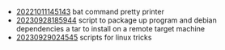 - [20221011145143](/zet/20221011145143/README.md) bat command pretty printer
- [20230928185944](/zet/20230928185944/README.md) script to package up program and debian dependencies a tar to install on a remote target machine
- [20230929024545](/zet/20230929024545/README.md) scripts for linux tricks
